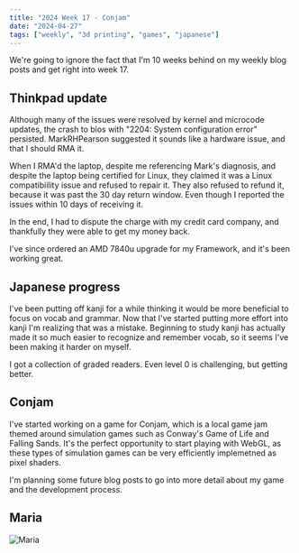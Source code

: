 ```yaml
---
title: "2024 Week 17 - Conjam"
date: "2024-04-27"
tags: ["weekly", "3d printing", "games", "japanese"]
---
```


<script>
  import Image from '$lib/components/Image.svelte';
</script>

We're going to ignore the fact that I'm 10 weeks behind on my weekly blog posts and get
right into week 17.

## Thinkpad update

Although many of the issues were resolved by kernel and microcode updates, the crash to
bios with "2204: System configuration error" persisted. MarkRHPearson suggested it
sounds like a hardware issue, and that I should RMA it.

When I RMA'd the laptop, despite me referencing Mark's diagnosis, and despite the laptop
being certified for Linux, they claimed it was a Linux compatibiility issue and refused
to repair it. They also refused to refund it, because it was past the 30 day return
window. Even though I reported the issues within 10 days of receiving it.

In the end, I had to dispute the charge with my credit card company, and thankfully they
were able to get my money back.

I've since ordered an AMD 7840u upgrade for my Framework, and it's been working great.

## Japanese progress

I've been putting off kanji for a while thinking it would be more beneficial to focus on
vocab and grammar. Now that I've started putting more effort into kanji I'm realizing
that was a mistake. Beginning to study kanji has actually made it so much easier to 
recognize and remember vocab, so it seems I've been making it harder on myself.

I got a collection of graded readers. Even level 0 is challenging, but getting better.

## Conjam

I've started working on a game for Conjam, which is a local game jam themed around
simulation games such as Conway's Game of Life and Falling Sands. It's the perfect
opportunity to start playing with WebGL, as these types of simulation games can be very
efficiently implemetned as pixel shaders.

I'm planning some future blog posts to go into more detail about my game and the
development process.

## Maria

<Image src="maria.jpg" alt="Maria" />
